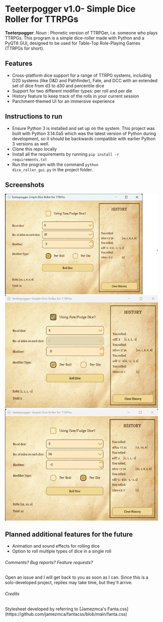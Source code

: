 # Teeterpogger v1.0- Simple Dice Roller for TTRPGs

**Teeterpogger**: *Noun* : Phonetic version of TTRPGer, i.e. someone who plays TTRPGs.
This program is a simple dice-roller made with Python and a PyQT6 GUI, designed to be used for Table-Top Role-Playing Games (TTRPGs for short).

## Features

- Cross-platform dice support for a range of TTRPG systems, including D20 systems (like D&D and Pathfinder), Fate, and DCC with an extended set of dice from d3 to d30 and percentile dice
- Support for two different modifier types: per roll and per die
- History feature to keep track of the rolls in your current session
- Parchment-themed UI for an immersive experience

## Instructions to run

- Ensure Python 3 is installed and set up on the system. This project was built with Python 3.14.0a5 which was the latest version of Python during development, so it should be backwards compatible with earlier Python 3 versions as well.
- Clone this repo locally
- Install all the requirements by running <code>pip install -r requirements.txt</code>
- Run the program with the command <code>python dice_roller_gui.py</code> in the project folder.

## Screenshots

![Dice Roller UI](/images/ss_ttrpg.png)
![Dice Roller- Fate Dice](/images/ss_ttrpg_fate.png)
![Dice Roller- Per Die](/images/ss_ttrpg_perdie.png)

## Planned additional features for the future

- Animation and sound effects for rolling dice
- Option to roll multiple types of dice in a single roll

<h6> Comments? Bug reports? Feature requests?</h6>
Open an issue and I will get back to you as soon as I can. Since this is a solo-developed project, replies may take time, but they'll arrive.

<h6> Credits</h6>
Stylesheet developed by referring to [Jamezmca's Fanta.css](https://github.com/jamezmca/fantacss/blob/main/fanta.css)